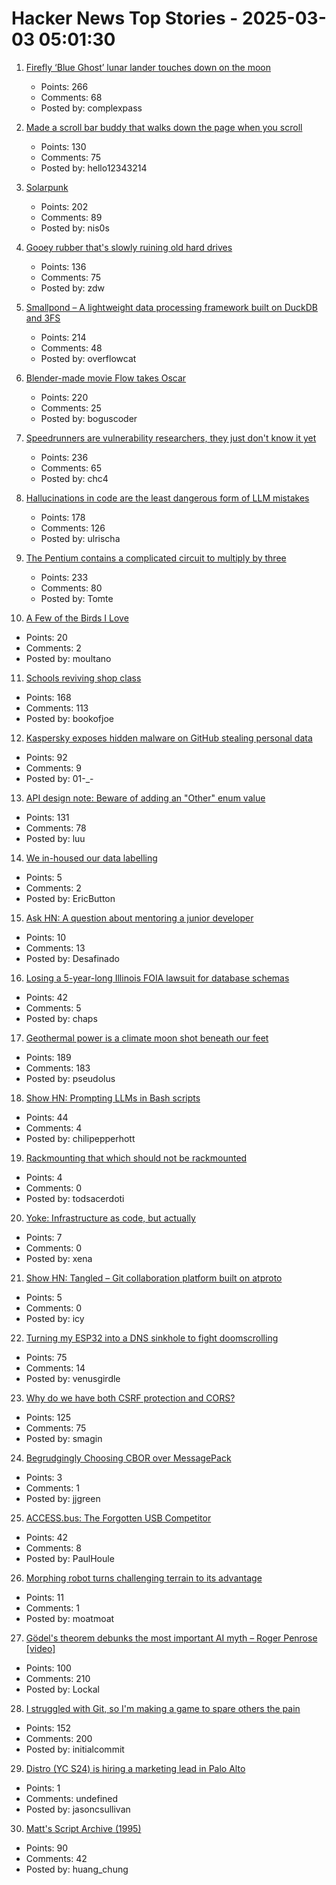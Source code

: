 # Hacker News Top Stories - 2025-03-03 05:01:30

1. [Firefly ‘Blue Ghost’ lunar lander touches down on the moon](https://www.cnn.com/science/live-news/moon-landing-blue-ghost-03-02-25/index.html)
   - Points: 266
   - Comments: 68
   - Posted by: complexpass

2. [Made a scroll bar buddy that walks down the page when you scroll](https://focusfurnace.com/scroll_buddy.html)
   - Points: 130
   - Comments: 75
   - Posted by: hello12343214

3. [Solarpunk](https://en.wikipedia.org/wiki/Solarpunk)
   - Points: 202
   - Comments: 89
   - Posted by: nis0s

4. [Gooey rubber that's slowly ruining old hard drives](https://www.downtowndougbrown.com/2025/03/the-gooey-rubber-thats-slowly-ruining-old-hard-drives/)
   - Points: 136
   - Comments: 75
   - Posted by: zdw

5. [Smallpond – A lightweight data processing framework built on DuckDB and 3FS](https://github.com/deepseek-ai/smallpond)
   - Points: 214
   - Comments: 48
   - Posted by: overflowcat

6. [Blender-made movie Flow takes Oscar](https://www.reuters.com/lifestyle/flow-wins-best-animated-feature-film-oscar-2025-03-03/)
   - Points: 220
   - Comments: 25
   - Posted by: boguscoder

7. [Speedrunners are vulnerability researchers, they just don't know it yet](https://zetier.com/speedrunners-are-vulnerability-researchers/)
   - Points: 236
   - Comments: 65
   - Posted by: chc4

8. [Hallucinations in code are the least dangerous form of LLM mistakes](https://simonwillison.net/2025/Mar/2/hallucinations-in-code/)
   - Points: 178
   - Comments: 126
   - Posted by: ulrischa

9. [The Pentium contains a complicated circuit to multiply by three](https://www.righto.com/2025/03/pentium-multiplier-adder-reverse-engineered.html)
   - Points: 233
   - Comments: 80
   - Posted by: Tomte

10. [A Few of the Birds I Love](https://moultano.wordpress.com/2024/05/03/a-few-of-the-birds-i-love/)
   - Points: 20
   - Comments: 2
   - Posted by: moultano

11. [Schools reviving shop class](https://www.wsj.com/us-news/education/high-school-shop-class-revival-24d7a525)
   - Points: 168
   - Comments: 113
   - Posted by: bookofjoe

12. [Kaspersky exposes hidden malware on GitHub stealing personal data](https://www.kaspersky.com/about/press-releases/kaspersky-exposes-hidden-malware-on-github-stealing-personal-data-and-485000-in-bitcoin)
   - Points: 92
   - Comments: 9
   - Posted by: 01-_-

13. [API design note: Beware of adding an "Other" enum value](https://devblogs.microsoft.com/oldnewthing/20250217-00/?p=110873)
   - Points: 131
   - Comments: 78
   - Posted by: luu

14. [We in-housed our data labelling](https://www.ericbutton.co/p/data-labelling)
   - Points: 5
   - Comments: 2
   - Posted by: EricButton

15. [Ask HN: A question about mentoring a junior developer](undefined)
   - Points: 10
   - Comments: 13
   - Posted by: Desafinado

16. [Losing a 5-year-long Illinois FOIA lawsuit for database schemas](https://mchap.io/losing-a-5yr-long-illinois-foia-lawsuit-for-database-schemas.html)
   - Points: 42
   - Comments: 5
   - Posted by: chaps

17. [Geothermal power is a climate moon shot beneath our feet](https://www.newyorker.com/news/the-lede/geothermal-power-is-a-climate-moon-shot-beneath-our-feet)
   - Points: 189
   - Comments: 183
   - Posted by: pseudolus

18. [Show HN: Prompting LLMs in Bash scripts](https://elijahpotter.dev/articles/prompting_large_language_models_in_bash_scripts)
   - Points: 44
   - Comments: 4
   - Posted by: chilipepperhott

19. [Rackmounting that which should not be rackmounted](https://calbryant.uk/blog/rackmounting-that-which-should-not-be-rackmounted/)
   - Points: 4
   - Comments: 0
   - Posted by: todsacerdoti

20. [Yoke: Infrastructure as code, but actually](https://xeiaso.net/blog/2025/yoke-k8s/)
   - Points: 7
   - Comments: 0
   - Posted by: xena

21. [Show HN: Tangled – Git collaboration platform built on atproto](https://blog.tangled.sh/intro)
   - Points: 5
   - Comments: 0
   - Posted by: icy

22. [Turning my ESP32 into a DNS sinkhole to fight doomscrolling](https://amanvir.com/blog/turning-my-esp32-into-a-dns-sinkhole)
   - Points: 75
   - Comments: 14
   - Posted by: venusgirdle

23. [Why do we have both CSRF protection and CORS?](https://smagin.fyi/posts/cross-site-requests/)
   - Points: 125
   - Comments: 75
   - Posted by: smagin

24. [Begrudgingly Choosing CBOR over MessagePack](https://taylor.town/flat-scraps-001)
   - Points: 3
   - Comments: 1
   - Posted by: jjgreen

25. [ACCESS.bus: The Forgotten USB Competitor](https://tedium.co/2025/02/17/access-bus-i2c-usb-competitor-history/)
   - Points: 42
   - Comments: 8
   - Posted by: PaulHoule

26. [Morphing robot turns challenging terrain to its advantage](https://actu.epfl.ch/news/morphing-robot-turns-challenging-terrain-to-its--2/)
   - Points: 11
   - Comments: 1
   - Posted by: moatmoat

27. [Gödel's theorem debunks the most important AI myth – Roger Penrose [video]](https://www.youtube.com/watch?v=biUfMZ2dts8)
   - Points: 100
   - Comments: 210
   - Posted by: Lockal

28. [I struggled with Git, so I'm making a game to spare others the pain](https://initialcommit.com/blog/im-making-a-git-game)
   - Points: 152
   - Comments: 200
   - Posted by: initialcommit

29. [Distro (YC S24) is hiring a marketing lead in Palo Alto](https://www.ycombinator.com/companies/distro/jobs/splSeS5-marketing-lead)
   - Points: 1
   - Comments: undefined
   - Posted by: jasoncsullivan

30. [Matt's Script Archive (1995)](https://www.scriptarchive.com/)
   - Points: 90
   - Comments: 42
   - Posted by: huang_chung

